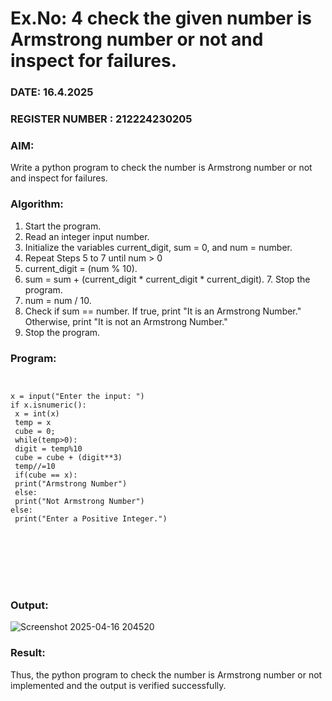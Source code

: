 # Ex.No: 4 check the given number is Armstrong number or not and inspect for failures.
### DATE: 16.4.2025                                                                      
### REGISTER NUMBER : 212224230205
### AIM: 
Write a python program to check the number is Armstrong number or not and inspect for failures.

### Algorithm:
1.  Start the program.
2.	Read an integer input number.
3.	Initialize the variables current_digit, sum = 0, and num = number.
4.	Repeat Steps 5 to 7 until num > 0
5.	current_digit = (num % 10).
6.	sum = sum + (current_digit * current_digit * current_digit). 7. Stop the program.
7.	num = num / 10.
8.	Check if sum == number. If true, print "It is an Armstrong Number." Otherwise, print "It is not an Armstrong Number."
9.	Stop the program.

### Program:
```


x = input("Enter the input: ")
if x.isnumeric():
 x = int(x)
 temp = x
 cube = 0;
 while(temp>0):
 digit = temp%10
 cube = cube + (digit**3)
 temp//=10
 if(cube == x):
 print("Armstrong Number")
 else:
 print("Not Armstrong Number")
else:
 print("Enter a Positive Integer.") 








```
### Output:


![Screenshot 2025-04-16 204520](https://github.com/user-attachments/assets/b8ae9ff3-a452-470c-9774-2044c37cb8ba)




### Result:
Thus, the python program to check the number is Armstrong number or not implemented and the output is verified successfully.


